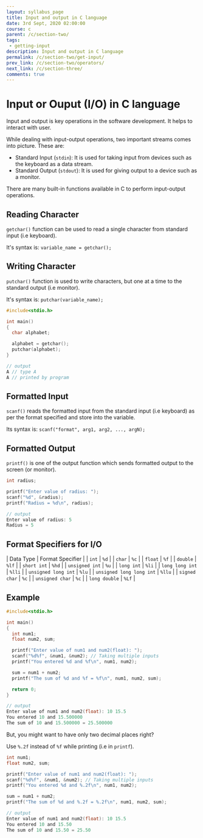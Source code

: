 ```yaml
---
layout: syllabus_page
title: Input and output in C language
date: 3rd Sept, 2020 02:00:00
course: c
parent: /c/section-two/
tags:
 - getting-input
description: Input and output in C language
permalink: /c/section-two/get-input/
prev_link: /c/section-two/operators/
next_link: /c/section-three/
comments: true
---
```


# Input or Ouput (I/O) in C language

Input and output is key operations in the software development. It helps to interact with user.

While dealing with input-output operations, two important streams comes into picture. These are:

- Standard Input (`stdin`): It is used for taking input from devices such as the keyboard as a data stream.
- Standard Output (`stdout`): It is used for giving output to a device such as a monitor.

There are many built-in functions available in C to perform input-output operations.

## Reading Character

`getchar()` function can be used to read a single character from standard input (i.e keyboard).

It's syntax is: `variable_name = getchar();`

## Writing Character

`putchar()` function is used to write characters, but one at a time to the standard output (i.e monitor).

It's syntax is: `putchar(variable_name);`

```c
#include<stdio.h>

int main()
{
  char alphabet;

  alphabet = getchar();
  putchar(alphabet);
}

// output
A // type A
A // printed by program
```

## Formatted Input

`scanf()` reads the formatted input from the standard input (i.e keyboard) as per the format specified and store into the variable.

Its syntax is: `scanf("format", arg1, arg2, ..., argN);`

## Formatted Output

`printf()` is one of the output function which sends formatted output to the screen (or monitor).

```c
int radius;

printf("Enter value of radius: ");
scanf("%d", &radius);
printf("Radius = %d\n", radius);

// output
Enter value of radius: 5
Radius = 5
```

## Format Specifiers for I/O

| Data Type	| Format Specifier |
| `int` | `%d` |
| `char` | `%c` |
| `float` | `%f` |
| `double` | `%lf` |
| `short int` | `%hd` |
| `unsigned int` | `%u` |
| `long int` | `%li` |
| `long long int` | `%lli` |
| `unsigned long int` | `%lu` |
| `unsigned long long int` | `%llu` |
| `signed char` | `%c` |
| `unsigned char` | `%c` |
| `long double` | `%Lf` |

## Example

```c
#include<stdio.h>

int main()
{
  int num1;
  float num2, sum;

  printf("Enter value of num1 and num2(float): ");
  scanf("%d%f", &num1, &num2); // Taking multiple inputs
  printf("You entered %d and %f\n", num1, num2);

  sum = num1 + num2;
  printf("The sum of %d and %f = %f\n", num1, num2, sum);

  return 0;
}

// output
Enter value of num1 and num2(float): 10 15.5
You entered 10 and 15.500000
The sum of 10 and 15.500000 = 25.500000
```

But, you might want to have only two decimal places right?

Use `%.2f` instead of `%f` while printing (i.e in `printf`).

```c
int num1;
float num2, sum;

printf("Enter value of num1 and num2(float): ");
scanf("%d%f", &num1, &num2); // Taking multiple inputs
printf("You entered %d and %.2f\n", num1, num2);

sum = num1 + num2;
printf("The sum of %d and %.2f = %.2f\n", num1, num2, sum);

// output
Enter value of num1 and num2(float): 10 15.5
You entered 10 and 15.50
The sum of 10 and 15.50 = 25.50
```
